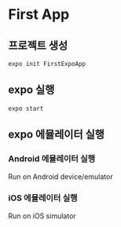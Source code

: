 # First App 

## 프로젝트 생성 
```
expo init FirstExpoApp
```

## expo 실행 
```
expo start
```

## expo 에뮬레이터 실행 
### Android 에뮬레이터 실행
Run on Android device/emulator

### iOS 에뮬레이터 실행
Run on iOS simulator
